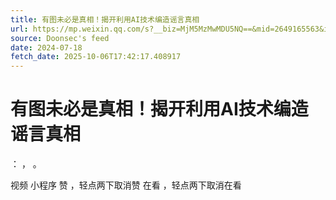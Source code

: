 ```yaml
---
title: 有图未必是真相！揭开利用AI技术编造谣言真相
url: https://mp.weixin.qq.com/s?__biz=MjM5MzMwMDU5NQ==&mid=2649165563&idx=2&sn=6c13befdbc886ebffbc749c0aa1a787e
source: Doonsec's feed
date: 2024-07-18
fetch_date: 2025-10-06T17:42:17.408917
---
```


# 有图未必是真相！揭开利用AI技术编造谣言真相

：
，
。

视频
小程序
赞
，轻点两下取消赞
在看
，轻点两下取消在看